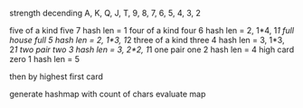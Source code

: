 strength decending
A, K, Q, J, T, 9, 8, 7, 6, 5, 4, 3, 2

five of a kind     five   7   hash len = 1
four of a kind     four   6   hash len = 2, 1\*4, 1*1
full house         full   5   hash len = 2, 1\*3, 1*2
three of a kind    three  4   hash len = 3, 1\*3, 2*1
two pair           two    3   hash len = 3, 2\*2, 1*1
one pair           one    2   hash len = 4
high card          zero   1   hash len = 5

then by highest first card


generate hashmap with count of chars
evaluate map